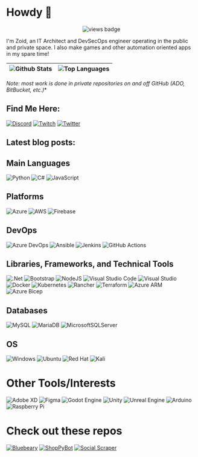 # Howdy 🤠

<p align="center">
     <img src="https://komarev.com/ghpvc/?username=thezoid&style=for-the-badge" alt="views badge">
</p>

I'm Zoid, an IT Architect and DevSecOps engineer operating in the public and private space. I also make games and other automation oriented apps in my spare time!


| <img align="center" src="https://github-readme-stats.vercel.app/api?username=thezoid&count_private=true&theme=github_dark&show_icons=true&line_height=40&hide_border=true" alt ="Github Stats"> | <img align="center" src="https://github-readme-stats.vercel.app/api/top-langs/?username=thezoid&count_private=true&theme=github_dark&line_height=10&hide_border=true" alt="Top Languages"> |
| --- | --- |
*Note: most work is done in private repositories on and off GitHub (ADO, BitBucket, etc.)**

## Find Me Here:

[![Discord](https://img.shields.io/badge/Brave%20Bear-%237289DA.svg?style=for-the-badge&logo=discord&logoColor=white)](https://discord.gg/cNj3BZm)
[![Twitch](https://img.shields.io/badge/Zoid__-%239146FF.svg?style=for-the-badge&logo=Twitch&logoColor=white)](https://twitch.tv/zoid__)
[![Twitter](https://img.shields.io/badge/Zoid__-%231DA1F2.svg?style=for-the-badge&logo=Twitter&logoColor=white)](https://twitter.com/zoid__)

## Latest blog posts:

<!-- BLOG-POST-LIST:START -->
<!-- BLOG-POST-LIST:END -->

## Main Languages

![Python](https://img.shields.io/badge/python-3670A0?style=for-the-badge&logo=python&logoColor=ffdd54)
![C#](https://img.shields.io/badge/c%23-%23239120.svg?style=for-the-badge&logo=c-sharp&logoColor=white)
![JavaScript](https://img.shields.io/badge/javascript-%23323330.svg?style=for-the-badge&logo=javascript&logoColor=%23F7DF1E)

## Platforms

![Azure](https://img.shields.io/badge/azure-%230072C6.svg?style=for-the-badge&logo=microsoftazure&logoColor=white)
![AWS](https://img.shields.io/badge/AWS-%23FF9900.svg?style=for-the-badge&logo=amazon-aws&logoColor=white)
![Firebase](https://img.shields.io/badge/firebase-%23039BE5.svg?style=for-the-badge&logo=firebase)

## DevOps

![Azure DevOps](https://img.shields.io/badge/azure%20devops-%230072C6.svg?style=for-the-badge&logo=microsoftazure&logoColor=white)
![Ansible](https://img.shields.io/badge/ansible-%231A1918.svg?style=for-the-badge&logo=ansible&logoColor=white)
![Jenkins](https://img.shields.io/badge/jenkins-%232C5263.svg?style=for-the-badge&logo=jenkins&logoColor=white)
![GitHub Actions](https://img.shields.io/badge/github%20actions-%232671E5.svg?style=for-the-badge&logo=githubactions&logoColor=white)

## Libraries, Frameworks, and Technical  Tools

![.Net](https://img.shields.io/badge/.NET-5C2D91?style=for-the-badge&logo=.net&logoColor=white)
![Bootstrap](https://img.shields.io/badge/bootstrap-%23563D7C.svg?style=for-the-badge&logo=bootstrap&logoColor=white)
![NodeJS](https://img.shields.io/badge/node.js-6DA55F?style=for-the-badge&logo=node.js&logoColor=white)
![Visual Studio Code](https://img.shields.io/badge/Visual%20Studio%20Code-0078d7.svg?style=for-the-badge&logo=visual-studio-code&logoColor=white)
![Visual Studio](https://img.shields.io/badge/Visual%20Studio-5C2D91.svg?style=for-the-badge&logo=visual-studio&logoColor=white)
![Docker](https://img.shields.io/badge/docker-%230db7ed.svg?style=for-the-badge&logo=docker&logoColor=white)
![Kubernetes](https://img.shields.io/badge/kubernetes-%23326ce5.svg?style=for-the-badge&logo=kubernetes&logoColor=white)
![Rancher](https://img.shields.io/badge/rancher-%230075A8.svg?style=for-the-badge&logo=rancher&logoColor=white)
![Terraform](https://img.shields.io/badge/terraform-%235835CC.svg?style=for-the-badge&logo=terraform&logoColor=white)
![Azure ARM](https://img.shields.io/badge/ARM-%230072C6.svg?style=for-the-badge&logo=microsoftazure&logoColor=white)
![Azure Bicep](https://img.shields.io/badge/Bicep-%230072C6.svg?style=for-the-badge&logo=microsoftazure&logoColor=white)

## Databases

![MySQL](https://img.shields.io/badge/mysql-%2300f.svg?style=for-the-badge&logo=mysql&logoColor=white)
![MariaDB](https://img.shields.io/badge/MariaDB-003545?style=for-the-badge&logo=mariadb&logoColor=white)
![MicrosoftSQLServer](https://img.shields.io/badge/Microsoft%20SQL%20Sever-CC2927?style=for-the-badge&logo=microsoft%20sql%20server&logoColor=white)

## OS

![Windows](https://img.shields.io/badge/Windows-0078D6?style=for-the-badge&logo=windows&logoColor=white)
![Ubuntu](https://img.shields.io/badge/Ubuntu-E95420?style=for-the-badge&logo=ubuntu&logoColor=white)
![Red Hat](https://img.shields.io/badge/Red%20Hat-EE0000?style=for-the-badge&logo=redhat&logoColor=white)
![Kali](https://img.shields.io/badge/Kali-268BEE?style=for-the-badge&logo=kalilinux&logoColor=white)

# Other Tools/Interests

![Adobe XD](https://img.shields.io/badge/Adobe%20XD-470137?style=for-the-badge&logo=Adobe%20XD&logoColor=#FF61F6)
![Figma](https://img.shields.io/badge/figma-%23F24E1E.svg?style=for-the-badge&logo=figma&logoColor=white)
![Godot Engine](https://img.shields.io/badge/GODOT-%23FFFFFF.svg?style=for-the-badge&logo=godot-engine)
![Unity](https://img.shields.io/badge/unity-%23000000.svg?style=for-the-badge&logo=unity&logoColor=white)
![Unreal Engine](https://img.shields.io/badge/unrealengine-%23313131.svg?style=for-the-badge&logo=unrealengine&logoColor=white)
![Arduino](https://img.shields.io/badge/-Arduino-00979D?style=for-the-badge&logo=Arduino&logoColor=white)
![Raspberry Pi](https://img.shields.io/badge/-RaspberryPi-C51A4A?style=for-the-badge&logo=Raspberry-Pi)

# Check out these repos

[![Bluebeary](https://github-readme-stats.vercel.app/api/pin/?username=thezoid&repo=bluebeary&theme=github_dark&show_icons=true&hide_border=true&show_owner=true)](https://github.com/thezoid/bluebeary)
[![ShopPyBot](https://github-readme-stats.vercel.app/api/pin/?username=thezoid&repo=ShopPyBot&theme=github_dark&show_icons=true&hide_border=true&show_owner=true)](https://github.com/thezoid/ShopPyBot)
[![Social Scraper](https://github-readme-stats.vercel.app/api/pin/?username=thezoid&repo=social-scraper&theme=github_dark&show_icons=true&hide_border=true&show_owner=true)](https://github.com/thezoid/social-scraper)